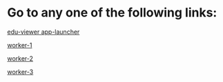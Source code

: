 # Go to any one of the following links:

[edu-viewer app-launcher](https://edu-viewer.cloudflareaccess.com/)        

[worker-1](https://w1.edu-viewer.me)

[worker-2](https://w2.edu-viewer.me)

[worker-3](https://w3.edu-viewer.me)

